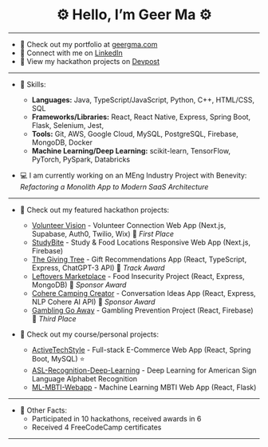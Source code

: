 <h1 align="center">⚙️ Hello, I’m Geer Ma ⚙️</h1>

---

- 💼 Check out my portfolio at [geergma.com](https://www.geergma.com/)
- 🔗 Connect with me on [LinkedIn](https://www.linkedin.com/in/geerma)
- 👀 View my hackathon projects on [Devpost](https://devpost.com/geerma)

---

- 📙 Skills:
  - **Languages:** Java, TypeScript/JavaScript, Python, C++, HTML/CSS, SQL
  - **Frameworks/Libraries:** React, React Native, Express, Spring Boot, Flask, Selenium, Jest, 
  - **Tools:** Git, AWS, Google Cloud, MySQL, PostgreSQL, Firebase, MongoDB, Docker
  - **Machine Learning/Deep Learning:** scikit-learn, TensorFlow, PyTorch, PySpark, Databricks

- 💻 I am currently working on an MEng Industry Project with Benevity: *Refactoring a Monolith App to Modern SaaS Architecture*

---

- 📖 Check out my featured hackathon projects:
  - [Volunteer Vision](https://github.com/geerma/volunteer-vision) - Volunteer Connection Web App (Next.js, Supabase, Auth0, Twilio, Wix) 🥇 *First Place*
  - [StudyBite](https://github.com/geerma/StudyBite) - Study & Food Locations Responsive Web App (Next.js, Firebase) 
  - [The Giving Tree](https://github.com/geerma/thegivingtree) - Gift Recommendations App (React, TypeScript, Express, ChatGPT-3 API) 🏅 *Track Award*
  - [Leftovers Marketplace](https://github.com/geerma/leftoversmarketplace) - Food Insecurity Project (React, Express, MongoDB) 🏅 *Sponsor Award*
  - [Cohere Camping Creator](https://github.com/geerma/CohereCampingCreator) - Conversation Ideas App (React, Express, NLP Cohere AI API) 🏅 *Sponsor Award*
  - [Gambling Go Away](https://github.com/geerma/GamblingGoAway) - Gambling Prevention Project (React, Firebase) 🥉 *Third Place*

- 📖 Check out my course/personal projects:
  - [ActiveTechStyle](https://github.com/geerma/activetechstyle) - Full-stack E-Commerce Web App (React, Spring Boot, MySQL) :star:
  - [ASL-Recognition-Deep-Learning](https://github.com/geerma/asl-recognition-deep-learning) - Deep Learning for American Sign Language Alphabet Recognition
  - [ML-MBTI-Webapp](https://github.com/geerma/ml-mbti-webapp) - Machine Learning MBTI Web App (React, Flask)

---

- 🎨 Other Facts:
  - Participated in 10 hackathons, received awards in 6
  - Received 4 FreeCodeCamp certificates

---
